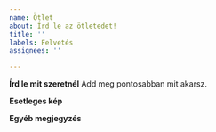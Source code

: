```yaml
---
name: Ötlet
about: Írd le az ötletedet!
title: ''
labels: Felvetés
assignees: ''

---
```


**Írd le mit szeretnél**
Add meg pontosabban mit akarsz.

**Esetleges kép**

**Egyéb megjegyzés**
